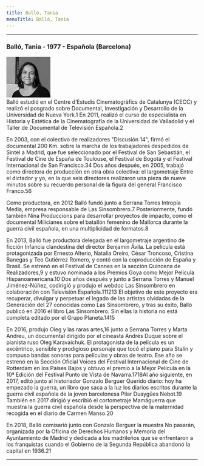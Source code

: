 ```yaml
---
title: Balló, Tania
menuTitle: Balló, Tania
---
```

***
### Balló, Tania - 1977 - Española (Barcelona)
!["Imagen no encontrada"](BalloTania.jpg)       
Balló estudió en el Centre d’Estudis Cinematogràfics de Catalunya (CECC) y realizó el posgrado sobre Documental, Investigación y Desarrollo de la Universidad de Nueva York.1​ En 2011, realizó el curso de especialista en Historia y Estética de la Cinematografía de la Universidad de Valladolid y el Taller de Documental de Televisión Española.2​

En 2003, con el colectivo de realizadores "Discusión 14", firmó el documental 200 Km. sobre la marcha de los trabajadores despedidos de Sintel a Madrid, que fue seleccionado por el Festival de San Sebastián, el Festival de Cine de España de Toulouse, el Festival de Bogotá y el Festival Internacional de San Francisco.3​4​ Dos años después, en 2005, trabajó como directora de producción en otra obra colectiva: el largometraje Entre el dictador y yo, en la que seis directores realizaron una pieza de nueve minutos sobre su recuerdo personal de la figura del general Francisco Franco.5​6​

Como productora, en 2012 Balló fundó junto a Serrana Torres Intropía Media, empresa responsable de Las Sinsombrero.7​ Posteriormente, fundó también Nina Produccions para desarrollar proyectos de impacto, como el documental Milicianes sobre el batallón femenino de Mallorca durante la guerra civil española, en una multiplicidad de formatos.8​

En 2013, Balló fue productora delegada en el largometraje argentino de ficción Infancia clandestina del director Benjamín Ávila. La película está protagonizada por Ernesto Alterio, Natalia Oreiro, César Troncoso, Cristina Banegas y Teo Gutiérrez Romero, y contó con la coproducción de España y Brasil. Se estrenó en el Festival de Cannes en la sección Quincena de Realizadores,9​ y estuvo nominada a los Premios Goya como Mejor Película Hispanoamericana.10​ Dos años después y junto a Serrana Torres y Manuel Jiménez-Núñez, codirigió y produjo el webdoc Las Sinsombrero en colaboración con Televisión Española.11​12​13​ El objetivo de este proyecto era recuperar, divulgar y perpetuar el legado de las artistas olvidadas de la Generación del 27 conocidas como Las Sinsombrero, y tras su éxito, Balló publicó en 2016 el libro Las Sinsombrero. Sin ellas la historia no está completa editado por el Grupo Planeta.14​15​

En 2016, produjo Oleg y las raras artes,16​ junto a Serrana Torres y Marta Andreu, un documental dirigido por el cineasta Andrés Duque sobre el pianista ruso Oleg Karavaichuk. El protagonista de la película es un excéntrico, sensible y prodigioso personaje que tocó el piano para Stalin y compuso bandas sonoras para películas y obras de teatro. Ese año se estrenó en la Sección Oficial Voices del Festival Internacional de Cine de Rotterdam en los Países Bajos y obtuvo el premio a la Mejor Película en la 10ª Edición del Festival Punto de Vista de Navarra.17​18​ Al año siguiente, en 2017, editó junto al historiador Gonzalo Berguer Querido diario: hoy ha empezado la guerra, un libro que saca a la luz los diarios escritos durante la guerra civil española de la joven barcelonesa Pilar Duaygües Nebot.19​ También en 2017 dirigió y escribió el cortometraje Mamáguerra que muestra la guerra civil española desde la perspectiva de la maternidad recogida en el diario de Carmen Manso.20​

En 2018, Balló comisarió junto con Gonzalo Berguer la muestra No pasarán, organizada por la Oficina de Derechos Humanos y Memoria del Ayuntamiento de Madrid y dedicada a los madrileños que se enfrentaron a los franquistas cuando el Gobierno de la Segunda República abandonó la capital en 1936.21​
***
